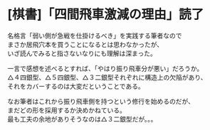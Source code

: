 # [棋書]「四間飛車激減の理由」読了

名格言「弱い側が急戦を仕掛けるべき」を実践する筆者なので  
まさか居飛穴本を買うことになるとは思わなかったが、  
いざ読んでみると指さないなりにも理解は深まった。

一言で感想を述べるとすれば、「やはり振り飛車分が悪い」だろうか。  
△４四銀型、△５四銀型、△３二銀型それぞれに構造上の欠陥があり、  
それをカバーするのは大変だということである。

なお筆者はこれから振り飛車側を持つという修行を始めるのだが、  
まだどの形を採用するか決めかねている。  
最も工夫の余地がありそうなのは△３二銀型だが。。。